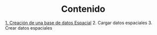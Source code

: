 <center><h1>Contenido</h1></center>

[1. Creación de una base de datos Espacial](https://chlopezgis.github.io/base_datos_espaciales/creacion)
2. Cargar datos espaciales
3. Crear datos espaciales
